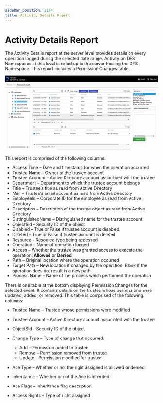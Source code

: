```yaml
---
sidebar_position: 2174
title: Activity Details Report
---
```


# Activity Details Report

The Activity Details report at the server level provides details on every operation logged during the selected date range. Activity on DFS Namespaces at this level is rolled up to the server hosting the DFS Namespace. This report includes a Permission Changes table.

![Activity Details report at the server level](../../../../../../../../static/images/AccessInformationCenter_12.0/Content/Resources/Images/Access/InformationCenter/ResourceAudit/FileSystem/ServerActivityDetails.png "Activity Details report at the server level")

This report is comprised of the following columns:

* Access Time – Date and timestamp for when the operation occurred
* Trustee Name – Owner of the trustee account
* Trustee Account – Active Directory account associated with the trustee
* Department – Department to which the trustee account belongs
* Title – Trustee’s title as read from Active Directory
* Mail – Trustee’s email account as read from Active Directory
* EmployeeId – Corporate ID for the employee as read from Active Directory
* Description – Description of the trustee object as read from Active Directory
* DistinguishedName – Distinguished name for the trustee account
* ObjectSid – Security ID of the object
* Disabled – True or False if trustee account is disabled
* Deleted – True or False if trustee account is deleted
* Resource – Resource type being accessed
* Operation – Name of operation logged
* Access – Whether the trustee was granted access to execute the operation: **Allowed** or **Denied**
* Path – Original location where the operation occurred
* Target Path – New location if changed by the operation. Blank if the operation does not result in a new path.
* Process Name – Name of the process which performed the operation

There is one table at the bottom displaying Permission Changes for the selected event. It contains details on the trustee whose permissions were updated, added, or removed. This table is comprised of the following columns:

* Trustee Name – Trustee whose permissions were modified
* Trustee Account – Active Directory account associated with the trustee
* ObjectSid – Security ID of the object
* Change Type – Type of change that occurred:

  * Add – Permission added to trustee
  * Remove – Permission removed from trustee
  * Update – Permission modified for trustee
* Ace Type – Whether or not the right assigned is allowed or denied
* Inheritance – Whether or not the Ace is inherited
* Ace Flags – Inheritance flag description
* Access Rights – Type of right assigned
